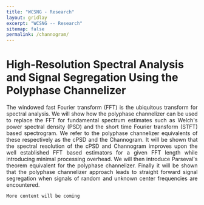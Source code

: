 ```yaml
---
title: "WCSNG - Research"
layout: gridlay
excerpt: "WCSNG -- Research"
sitemap: false
permalink: /channogram/
---
```


# High-Resolution Spectral Analysis and Signal Segregation Using the Polyphase Channelizer
<div class="well">
 <div class="row">
  <div class="col-sm-13 clearfix">
   <p align="justify">
    The windowed fast Fourier transform (FFT) is the ubiquitous transform for spectral analysis. We will show how the polyphase channelizer can be used to replace the FFT for fundamental spectrum estimates such as Welch's power spectral density (PSD) and the short time Fourier transform (STFT) based spectrogram. We refer to the polyphase channelizer equivalents of these respectively as the cPSD and the Channogram. It will be shown that the spectral resolution of the cPSD and Channogram improves upon the well established FFT based estimators for a given FFT length while introducing minimal processing overhead. We will then introduce Parseval's theorem equivalent for the polyphase channelizer. Finally it will be shown that the polyphase channelizer approach leads to straight forward signal segregation when signals of random and unknown center frequencies are encountered. 

    More content will be coming
   </p>
  </div>
 </div>
</div>